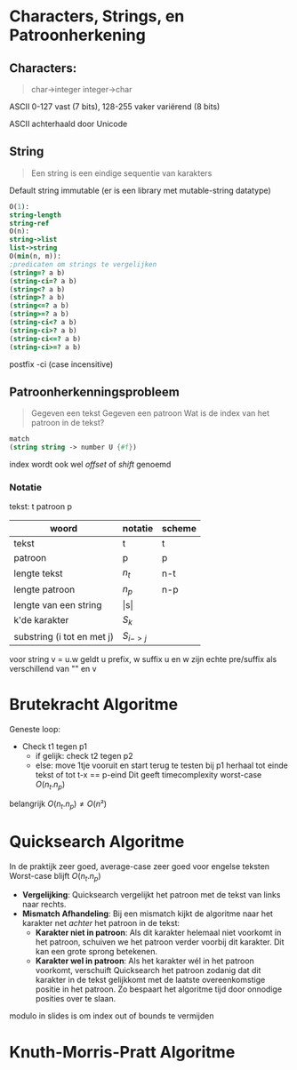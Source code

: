 # Characters, Strings, en Patroonherkening

## Characters: 
> char->integer
> integer->char

ASCII 0-127 vast (7 bits), 128-255 vaker variërend (8 bits)

ASCII achterhaald door Unicode

## String

> Een string is een eindige sequentie van karakters

Default string immutable (er is een library met mutable-string datatype)

```scheme
O(1):
string-length
string-ref
O(n):
string->list
list->string
O(min(n, m)):
;predicaten om strings te vergelijken
(string=? a b)
(string-ci=? a b)
(string<? a b)
(string>? a b)
(string<=? a b)
(string>=? a b)
(string-ci<? a b)
(string-ci>? a b)
(string-ci<=? a b)
(string-ci>=? a b)
```

postfix -ci (case incensitive)

## Patroonherkenningsprobleem

 > Gegeven een tekst
 > Gegeven een patroon
 > Wat is de index van het patroon in de tekst?

```scheme
match
(string string -> number U {#f})
```

index wordt ook wel _offset_ of _shift_ genoemd
### Notatie
tekst: t
patroon p

| woord                      | notatie    | scheme |
| -------------------------- | ---------- | ------ |
| tekst                      | t          | t      |
| patroon                    | p          | p      |
| lengte tekst               | $n_{t}$    | n-t    |
| lengte patroon             | $n_{p}$    | n-p    |
| lengte van een string      | \|s\|      |        |
| k'de karakter              | $S_{k}$    |        |
| substring (i tot en met j) | $S_{i->j}$ |        |
voor string v = u.w geldt
u prefix, w suffix
u en w zijn echte pre/suffix als verschillend van "" en v
# Brutekracht Algoritme

Geneste loop:
- Check t1 tegen p1
	- if gelijk: check t2 tegen p2
	- else: move 1tje vooruit en start terug te testen bij p1
herhaal tot einde tekst of tot t-x == p-eind
Dit geeft timecomplexity worst-case $O(n_{t}.n_{p})$ 

belangrijk  $O(n_{t}.n_{p}) \neq O(n²)$
# Quicksearch Algoritme

In de praktijk zeer goed, average-case zeer goed voor engelse teksten
Worst-case blijft  $O(n_{t}.n_{p})$ 

- **Vergelijking**: Quicksearch vergelijkt het patroon met de tekst van links naar rechts.    
- **Mismatch Afhandeling**: Bij een mismatch kijkt de algoritme naar het karakter net _achter_ het patroon in de tekst:
    - **Karakter niet in patroon**: Als dit karakter helemaal niet voorkomt in het patroon, schuiven we het patroon verder voorbij dit karakter. Dit kan een grote sprong betekenen.
    - **Karakter wel in patroon**: Als het karakter wél in het patroon voorkomt, verschuift Quicksearch het patroon zodanig dat dit karakter in de tekst gelijkkomt met de laatste overeenkomstige positie in het patroon. Zo bespaart het algoritme tijd door onnodige posities over te slaan.

modulo in slides is om index out of bounds te vermijden
# Knuth-Morris-Pratt Algoritme